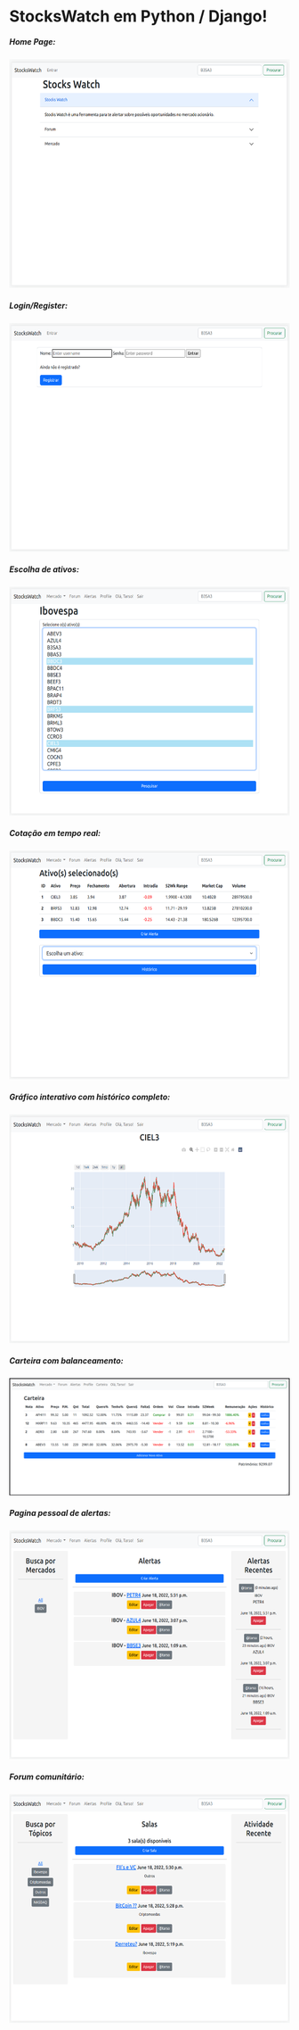 # StocksWatch em Python / Django!

<h5>Home Page:</h5>
<img src="../shots/1-home.png" width=545 height=410>
<h5>Login/Register:</h5>
<img src="../shots/2-login.png" width=545 height=410>
<h5>Escolha de ativos:</h5>
<img src="../shots/3-acoes.png" width=545 height=410>
<h5>Cotação em tempo real:</h5>
<img src="../shots/4-cotacao.png" width=545 height=410>
<h5>Gráfico interativo com histórico completo:</h5>
<img src="../shots/5-grafico.png" width=545 height=410>
<h5>Carteira com balanceamento:</h5>
<img src="../shots/carteira.png" width=545 height=210>
<h5>Pagina pessoal de alertas:</h5>
<img src="../shots/6-alertas.png" width=545 height=410>
<h5>Forum comunitário:</h5>
<img src="../shots/7-forum.png" width=545 height=410>
